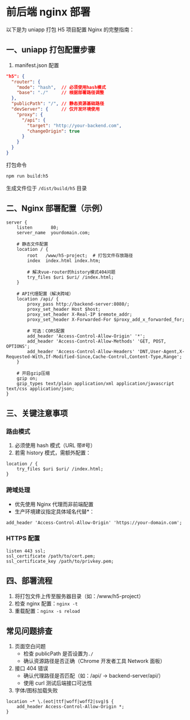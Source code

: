 # 前后端 nginx 部署

以下是为 uniapp 打包 H5 项目配置 Nginx 的完整指南：

## 一、uniapp 打包配置步骤

1. manifest.json 配置

```json
"h5": {
  "router": {
    "mode": "hash",  // 必须使用hash模式
    "base": "./"     // 根据部署路径调整
  },
  "publicPath": "/", // 静态资源基础路径
  "devServer": {     // 仅开发环境使用
    "proxy": {
      "/api": {
        "target": "http://your-backend.com",
        "changeOrigin": true
      }
    }
  }
}
```

打包命令

```bash
npm run build:h5
```

生成文件位于 `/dist/build/h5` 目录

## 二、Nginx 部署配置（示例）

```nginx
server {
    listen       80;
    server_name  yourdomain.com;

    # 静态文件配置
    location / {
        root   /www/h5-project;  # 打包文件存放路径
        index  index.html index.htm;

        # 解决vue-router的history模式404问题
        try_files $uri $uri/ /index.html;
    }

    # API代理配置（解决跨域）
    location /api/ {
        proxy_pass http://backend-server:8080/;
        proxy_set_header Host $host;
        proxy_set_header X-Real-IP $remote_addr;
        proxy_set_header X-Forwarded-For $proxy_add_x_forwarded_for;

        # 可选：CORS配置
        add_header 'Access-Control-Allow-Origin' '*';
        add_header 'Access-Control-Allow-Methods' 'GET, POST, OPTIONS';
        add_header 'Access-Control-Allow-Headers' 'DNT,User-Agent,X-Requested-With,If-Modified-Since,Cache-Control,Content-Type,Range';
    }

    # 开启gzip压缩
    gzip on;
    gzip_types text/plain application/xml application/javascript text/css application/json;
}
```

## 三、关键注意事项

### 路由模式

1. 必须使用 hash 模式（URL 带#号）
2. 若需 history 模式，需额外配置：

```nginx
location / {
    try_files $uri $uri/ /index.html;
}
```

### 跨域处理

- 优先使用 Nginx 代理而非前端配置
- 生产环境建议指定具体域名代替\*：

```nginx
add_header 'Access-Control-Allow-Origin' 'https://your-domain.com';
```

### HTTPS 配置

```nginx
listen 443 ssl;
ssl_certificate /path/to/cert.pem;
ssl_certificate_key /path/to/privkey.pem;
```

## 四、部署流程

1. 将打包文件上传至服务器目录（如：/www/h5-project）
2. 检查 nginx 配置：`nginx -t`
3. 重载配置：`nginx -s reload`

## 常见问题排查

1. 页面空白问题
   - 检查 publicPath 是否设置为`./`
   - 确认资源路径是否正确（Chrome 开发者工具 Network 面板）
2. 接口 404 错误
   - 确认代理路径是否匹配（如：/api/ -> backend-server/api/）
   - 使用 curl 测试后端接口可达性
3. 字体/图标加载失败

```nginx
location ~* \.(eot|ttf|woff|woff2|svg)$ {
    add_header Access-Control-Allow-Origin *;
}
```

